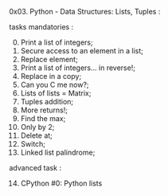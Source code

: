 0x03. Python - Data Structures: Lists, Tuples :

tasks mandatories :

0. Print a list of integers;
1. Secure access to an element in a list;
2. Replace element;
3. Print a list of integers... in reverse!;
4. Replace in a copy;
5. Can you C me now?;
6. Lists of lists = Matrix;
7. Tuples addition;
8. More returns!;
9. Find the max;
10. Only by 2;
11. Delete at;
12. Switch;
13. Linked list palindrome;

advanced task :

14. CPython #0: Python lists
